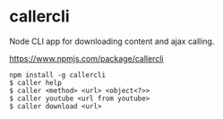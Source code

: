 # callercli
Node CLI app for downloading content and ajax calling.

https://www.npmjs.com/package/callercli

``` npm install -g callercli ```
<br>
``` $ caller help ``` <br>
``` $ caller <method> <url> <object<?>> ``` <br>
``` $ caller youtube <url from youtube> ``` <br>
``` $ caller download <url> ``` <br>
